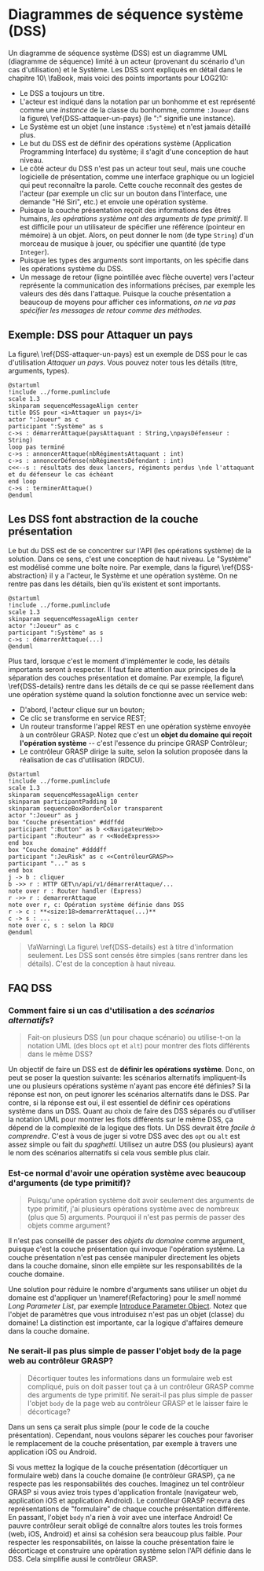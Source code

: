 # Diagrammes de séquence système (DSS)

Un diagramme de séquence système (DSS) est un diagramme UML (diagramme de séquence) limité à un acteur (provenant du scénario d'un cas d'utilisation) et le Système.
Les DSS sont expliqués en détail dans le chapitre 10\ \faBook, mais voici des points importants pour LOG210:

- Le DSS a toujours un titre.
- L'acteur est indiqué dans la notation par un bonhomme et est représenté comme une *instance* de la classe du bonhomme, comme `:Joueur` dans la figure\ \ref{DSS-attaquer-un-pays} (le ":" signifie une instance).
- Le Système est un objet (une instance `:Système`) et n'est jamais détaillé plus.
- Le but du DSS est de définir des opérations système (Application Programming Interface) du système; il s'agit d'une conception de haut niveau.
- Le côté acteur du DSS n'est pas un acteur tout seul, mais une couche logicielle de présentation, comme une interface graphique ou un logiciel qui peut reconnaître la parole. Cette couche reconnaît des gestes de l'acteur (par exemple un clic sur un bouton dans l'interface, une demande "Hé Siri", etc.) et envoie une opération système.
- Puisque la couche présentation reçoit des informations des êtres humains, *les opérations système ont des arguments de type primitif*. Il est difficile pour un utilisateur de spécifier une référence (pointeur en mémoire) à un objet. Alors, on peut donner le nom (de type `String`) d'un morceau de musique à jouer, ou spécifier une quantité (de type `Integer`).
- Puisque les types des arguments sont importants, on les spécifie dans les opérations système du DSS.
- Un message de retour (ligne pointillée avec flèche ouverte) vers l'acteur représente la communication des informations précises, par exemple les valeurs des dés dans l'attaque. Puisque la couche présentation a beaucoup de moyens pour afficher ces informations, *on ne va pas spécifier les messages de retour comme des méthodes*.

## Exemple: DSS pour Attaquer un pays

La figure\ \ref{DSS-attaquer-un-pays} est un exemple de DSS pour le cas d'utilisation *Attaquer un pays*. Vous pouvez noter tous les détails (titre, arguments, types).

```{.plantuml caption="Diagramme de séquence système pour *Attaquer un pays*. [(PlantUML)](http://www.plantuml.com/plantuml/uml/VLFBRjj03BmBo3yGlZW6uhP1RuPXn6YA8cqA557INd9XLhIyi4Ifv2uI_r7r7VgnSkFOKN8me1V4uN268rreG0cnhZBTU6vHi0ODsuhiAjwboicWz81kKqeJkN1DrGW4GLOh4OUJR0nXxHNiG5WZ5u_YGo26LSC1FCCVpqNpg0Py9IneXR4A2S9O4_mGhwddwlQBuMxNf0HDM9CeL4spWL88dydotz_WjCQD2Or2DfcsOxjxDaDLHOLD5LXUNyDT_lKc7uo7yq-JeQNt2XJBTE7ZEgzu0z-RA8pLKTpJnXMGE_5jE8hxHROgqQ6muGg3HChKeULo_k7pC2lw6uaT_IHDmfULBncSnK6I1HyCVvddq9fIcFl5CWGql41aQ76hyuz-aQ4BjghHpEnGb16WWikCFNZdMxJeHhDygw7_LzDpKJCtNIZCeEYx6aL8NcXF4-NkERND8BTFYCkpUqw5oxvR4QkDE5GccMNQcX85qrjxxhizDp8tPkj0pGytVLVwsfoz6U4vJDxtx2UzQTgzB8PTy_bqclgaxzIomA0MIphZ4rIOcFGi5LyOe2Kfei8z5mJL60ygA40HqpRs_cphpZprdLltdI4o6vm-ttQlTEVsrTqakp28_Ml_0G00)" #DSS-attaquer-un-pays }
@startuml
!include ../forme.pumlinclude
scale 1.3
skinparam sequenceMessageAlign center
title DSS pour <i>Attaquer un pays</i>
actor ":Joueur" as c
participant ":Système" as s
c->s : démarrerAttaque(paysAttaquant : String,\npaysDéfenseur : String)
loop pas terminé
c->s : annoncerAttaque(nbRégimentsAttaquant : int)
c->s : annoncerDéfense(nbRégimentsDéfendant : int)
c<<--s : résultats des deux lancers, régiments perdus \nde l'attaquant et du défenseur le cas échéant
end loop
c->s : terminerAttaque()
@enduml
```

## Les DSS font abstraction de la couche présentation

Le but du DSS est de se concentrer sur l'API (les opérations système) de la solution.
Dans ce sens, c'est une conception de haut niveau.
Le "Système" est modélisé comme une boîte noire.
Par exemple, dans la figure\ \ref{DSS-abstraction} il y a l'acteur, le Système et une opération système.
On ne rentre pas dans les détails, bien qu'ils existent et sont importants.

```{.plantuml caption="Une opération système dans un DSS. C'est une abstraction. [(PlantUML)](http://www.plantuml.com/plantuml/uml/VLB1IWD13Bqlz1z2Bwq7YyLR3z8Y8ce5SQkUusniXvtDr2HBxH_fT_J7pFRYug4mP0xl9Nd9ormDnTec5Lf7tg9W0shxH1ubXWuPzA1t3FLQSijLo2aBc22hGyGsA4PWcwZW3s63NEqacX73HsQ3oF0MkSexTU9VmOe-i4tMKHWRWWU9skNShQwTjzgG4cJRa2Yad6jO2-6nMFbw2-C6QnVQ2dbdse_yZ-m3fKILTnLOB9VmKjuybxtsCBquwu_qNu7YkWjyMkSTrt2VMs5C9tbVTQYW31AtTfBtHBugqRwm_WfDMYeqeFiodLpslQBFbZZG8sadV97YcY6u7IG51lCT36UkareP0Yg4mjCiXhX5zsGuA_TgX--6Zg0MuVnAOGRLuQT14PA56NhzyMGoEIlcn9MVmoy0)" #DSS-abstraction }
@startuml
!include ../forme.pumlinclude
scale 1.3
skinparam sequenceMessageAlign center
actor ":Joueur" as c
participant ":Système" as s
c->s : démarrerAttaque(...)
@enduml
```

Plus tard, lorsque c'est le moment d'implémenter le code, les détails importants seront à respecter.
Il faut faire attention aux principes de la séparation des couches présentation et domaine.
Par exemple, la figure\ \ref{DSS-details} rentre dans les détails de ce qui se passe réellement dans une opération système quand la solution fonctionne avec un service web:

- D'abord, l'acteur clique sur un bouton;
- Ce clic se transforme en service REST;
- Un routeur transforme l'appel REST en une opération système envoyée à un contrôleur GRASP. Notez que c'est un **objet du domaine qui reçoit l'opération système** -- c'est l'essence du principe GRASP Contrôleur;
- Le contrôleur GRASP dirige la suite, selon la solution proposée dans la réalisation de cas d'utilisation (RDCU).

```{.plantuml caption="Une opération système est envoyée par la couche présentation et elle est reçue dans la couche domaine par son contrôleur GRASP. Ceci est un exemple avec un navigateur web, mais d'autres possibilités existent pour la couche présentation. [(PlantUML)](http://www.plantuml.com/plantuml/uml/VLJ1RXen4Bslb7yOqKC2Ig6ebmf5gm29qgH9YrZIN7ePx06SDVPsx4r8lwYvzm_uiSwksdH1LQILlVAyUU_DZENJ495ZkRP9o8qha74D8JvPafMDgY87ZT0SLRvaNpgjlFKCaT452P6B1yaXn9K981_22fr-P1CZELXu5y4uk3DE-ySWm7-4cXPOsbX17Au9Fh49LSxbR2ousOe2WOyhuW3M-noMJ5YJPLylu6YDkHWjcKIPdWvbDquAifQqg38Chw_XDZkVPWrvwBzhDqlQTn1mMItkTP-NBeShNx93-ofkaoiDcM9Jn5Tn4v9MSMWQQxOmSab9K2XpwNVVDsT5tqjoYcueLCQ7rYmTA1a7SGCbQpJA5EZY1BKsRYbT-0_Bo6z6dZNnU7-w2Qee9ws154qbjm03t2Tplu7Ms9TgHL3mzZa84gFnhWLlj5uij4uQqf8zAcEief8zXvEJp_XWbXY5y8xcQGfxwAalurynhk1Uq_ccOAarJHDo6iJ0ZWdjrsWSrVALWJt2Aogd9kGreHB2iRIVjx-iY5nCXzb4M7SIkjrkZGqlOlVmDXNh0r3MICyucSj1Aku6y74scy35-UoRws5XUW_zdju-hv6PU1WZ2hedV8dpKQxq0t6TL9V8zQojx4T_ocid_CAhQOUaIN0CQW1VYkqprrs7y1JYzgTS9r5U66VaHoO8PrbMyqdD0-XqJeBvGOF-XtIF-KZijJkTH5NG8D1Tk-guFWnaHSaYJC_6jycfD4RUYDy0)" #DSS-details }
@startuml
!include ../forme.pumlinclude
scale 1.3
skinparam sequenceMessageAlign center
skinparam participantPadding 10
skinparam sequenceBoxBorderColor transparent
actor ":Joueur" as j
box "Couche présentation" #ddffdd
participant ":Button" as b <<NavigateurWeb>> 
participant ":Routeur" as r <<NodeExpress>>
end box
box "Couche domaine" #ddddff
participant ":JeuRisk" as c <<ContrôleurGRASP>>
participant "..." as s
end box
j -> b : cliquer
b ->> r : HTTP GET\n/api/v1/démarrerAttaque/...
note over r : Router handler (Express)
r ->> r : demarrerAttaque
note over r, c: Opération système définie dans DSS
r -> c : **<size:18>demarrerAttaque(...)**
c -> s : ...
note over c, s : selon la RDCU
@enduml
```

> \faWarning\ La figure\ \ref{DSS-details} est à titre d'information seulement. Les DSS sont censés être simples (sans rentrer dans les détails). C'est de la conception à haut niveau.

## FAQ DSS

### Comment faire si un cas d'utilisation a des *scénarios alternatifs*?

> Fait-on plusieurs DSS (un pour chaque scénario) ou utilise-t-on la notation UML (des blocs `opt` et `alt`) pour montrer des flots différents dans le même DSS?

Un objectif de faire un DSS est de **définir les opérations système**.
Donc, on peut se poser la question suivante: les scénarios alternatifs impliquent-ils une ou plusieurs opérations système n'ayant pas encore été définies?
Si la réponse est non, on peut ignorer les scénarios alternatifs dans le DSS.
Par contre, si la réponse est oui, il est essentiel de définir ces opérations système dans un DSS.
Quant au choix de faire des DSS séparés ou d'utiliser la notation UML pour montrer les flots différents sur le même DSS, ça dépend de la complexité de la logique des flots.
Un DSS devrait être *facile à comprendre*.
C'est à vous de juger si votre DSS avec des `opt` ou `alt` est assez simple ou fait du *spaghetti*.
Utilisez un autre DSS (ou plusieurs) ayant le nom des scénarios alternatifs si cela vous semble plus clair.

### Est-ce normal d'avoir une opération système avec beaucoup d'arguments (de type primitif)?

> Puisqu'une opération système doit avoir seulement des arguments de type primitif, j'ai plusieurs opérations système avec de nombreux (plus que 5) arguments. Pourquoi il n'est pas permis de passer des objets comme argument?

Il n'est pas conseillé de passer des *objets du domaine* comme argument, puisque c'est la couche présentation qui invoque l'opération système.
La couche présentation n'est pas censée manipuler directement les objets dans la couche domaine, sinon elle empiète sur les responsabilités de la couche domaine.

Une solution pour réduire le nombre d'arguments sans utiliser un objet du domaine est d'appliquer un \nameref{Refactoring} pour le *smell* nommé *Long Parameter List*, par exemple [Introduce Parameter Object](https://refactoring.com/catalog/introduceParameterObject.html).
Notez que l'objet de paramètres que vous introduisez n'est pas un objet (classe) du domaine!
La distinction est importante, car la logique d'affaires demeure dans la couche domaine.

### Ne serait-il pas plus simple de passer l'objet `body` de la page web au contrôleur GRASP?

> Décortiquer toutes les informations dans un formulaire web est compliqué, puis on doit passer tout ça à un contrôleur GRASP comme des arguments de type primitif.
Ne serait-il pas plus simple de passer l'objet `body` de la page web au contrôleur GRASP et le laisser faire le décorticage?

Dans un sens ça serait plus simple (pour le code de la couche présentation).
Cependant, nous voulons séparer les couches pour favoriser le remplacement de la couche présentation, par exemple à travers une application iOS ou Android.

Si vous mettez la logique de la couche présentation (décortiquer un formulaire web) dans la couche domaine (le contrôleur GRASP), ça ne respecte pas les responsabilités des couches.
Imaginez un tel contrôleur GRASP si vous aviez trois types d'application frontale (navigateur web, application iOS et application Android).
Le contrôleur GRASP recevra des représentations de "formulaire" de chaque couche présentation différente.
En passant, l'objet `body` n'a rien à voir avec une interface Android!
Ce pauvre contrôleur serait obligé de connaître alors toutes les trois formes (web, iOS, Android) et ainsi sa cohésion sera beaucoup plus faible.
Pour respecter les responsabilités, on laisse la couche présentation faire le décorticage et construire une opération système selon l'API définie dans le DSS.
Cela simplifie aussi le contrôleur GRASP.
